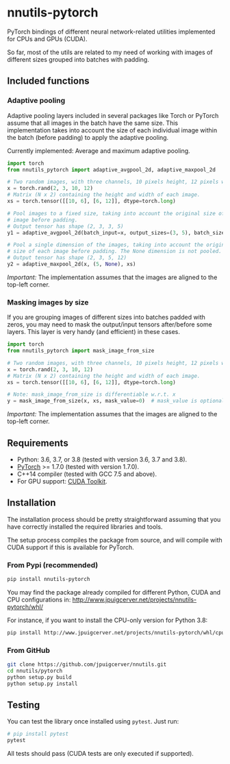 # nnutils-pytorch

PyTorch bindings of different neural network-related utilities implemented for
CPUs and GPUs (CUDA).

So far, most of the utils are related to my need of working with images of
different sizes grouped into batches with padding.

## Included functions

### Adaptive pooling

Adaptive pooling layers included in several packages like Torch or PyTorch
assume that all images in the batch have the same size. This implementation
takes into account the size of each individual image within the batch
(before padding) to apply the adaptive pooling.

Currently implemented: Average and maximum adaptive pooling.

```python
import torch
from nnutils_pytorch import adaptive_avgpool_2d, adaptive_maxpool_2d

# Two random images, with three channels, 10 pixels height, 12 pixels width
x = torch.rand(2, 3, 10, 12)
# Matrix (N x 2) containing the height and width of each image.
xs = torch.tensor([[10, 6], [6, 12]], dtype=torch.long)

# Pool images to a fixed size, taking into account the original size of each
# image before padding.
# Output tensor has shape (2, 3, 3, 5)
y1 = adaptive_avgpool_2d(batch_input=x, output_sizes=(3, 5), batch_sizes=xs)

# Pool a single dimension of the images, taking into account the original
# size of each image before padding. The None dimension is not pooled.
# Output tensor has shape (2, 3, 5, 12)
y2 = adaptive_maxpool_2d(x, (5, None), xs)
```

*Important:* The implementation assumes that the images are aligned to the
top-left corner.

### Masking images by size

If you are grouping images of different sizes into batches padded with zeros,
you may need to mask the output/input tensors after/before some layers.
This layer is very handy (and efficient) in these cases.

```python
import torch
from nnutils_pytorch import mask_image_from_size

# Two random images, with three channels, 10 pixels height, 12 pixels width
x = torch.rand(2, 3, 10, 12)
# Matrix (N x 2) containing the height and width of each image.
xs = torch.tensor([[10, 6], [6, 12]], dtype=torch.long)

# Note: mask_image_from_size is differentiable w.r.t. x
y = mask_image_from_size(x, xs, mask_value=0)  # mask_value is optional.
```

*Important:* The implementation assumes that the images are aligned to the
top-left corner.

## Requirements

- Python: 3.6, 3.7, or 3.8 (tested with version 3.6, 3.7 and 3.8).
- [PyTorch](http://pytorch.org/) >= 1.7.0 (tested with version 1.7.0).
- C++14 compiler (tested with GCC 7.5 and above).
- For GPU support: [CUDA Toolkit](https://developer.nvidia.com/CUDA-toolkit).

## Installation

The installation process should be pretty straightforward assuming that you
have correctly installed the required libraries and tools.

The setup process compiles the package from source, and will compile with
CUDA support if this is available for PyTorch.

### From Pypi (recommended)

```bash
pip install nnutils-pytorch
```

You may find the package already compiled for different Python, CUDA and CPU
configurations in: http://www.jpuigcerver.net/projects/nnutils-pytorch/whl/

For instance, if you want to install the CPU-only version for Python 3.8:

```bash
pip install http://www.jpuigcerver.net/projects/nnutils-pytorch/whl/cpu/nnutils_pytorch-1.7.0-cp38-cp38m-linux_x86_64.whl
```

### From GitHub

```bash
git clone https://github.com/jpuigcerver/nnutils.git
cd nnutils/pytorch
python setup.py build
python setup.py install
```

## Testing

You can test the library once installed using `pytest`. Just run:

```bash
# pip install pytest
pytest
```

All tests should pass (CUDA tests are only executed if supported).
